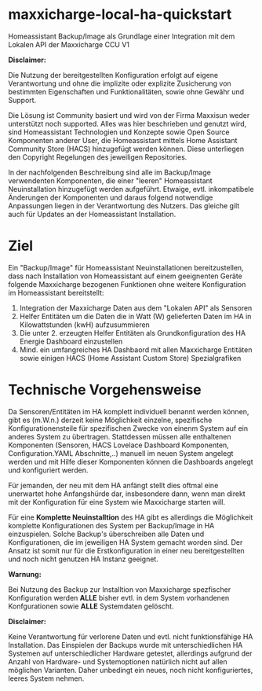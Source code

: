 # maxxicharge-local-ha-quickstart
Homeassistant Backup/Image als Grundlage einer Integration mit dem Lokalen API der Maxxicharge CCU V1

**Disclaimer:**

Die Nutzung der bereitgestellten Konfiguration erfolgt auf eigene Verantwortung und ohne die implizite oder explizite Zusicherung von bestimmten Eigenschaften und Funktionalitäten, sowie ohne Gewähr und Support. 

Die Lösung ist Community basiert und wird von der Firma Maxxisun weder unterstützt noch supported. Alles was hier beschrieben und genutzt wird, sind Homeassistant Technologien und Konzepte sowie Open Source 
Komponenten anderer User, die Homeassistant mittels Home Assistant Community Store (HACS) hinzugefügt werden können. Diese unterliegen den Copyright Regelungen des jeweiligen Repositories.

In der nachfolgenden Beschreibung sind alle im Backup/Image verwendenten Komponenten, die einer "leeren" Homeassistant Neuinstallation hinzugefügt werden aufgeführt. Etwaige, evtl. inkompatibele Änderungen
der Komponenten und daraus folgend notwendige Anpassungen liegen in der Verantwortung des Nutzers. Das gleiche gilt auch für Updates an der Homeassistant Installation.

# Ziel

Ein "Backup/Image" für Homeassistant Neuinstallationen bereitzustellen, dass nach Installation von Homeassistant auf einem geeignenten Geräte folgende Maxxicharge bezogenen Funktionen ohne weitere Konfiguration
im Homeassistant bereitstellt:

1. Integration der Maxxicharge Daten aus dem "Lokalen API" als Sensoren
2. Helfer Entitäten um die Daten die in Watt (W) gelieferten Daten im HA in Kilowattstunden (kwH) aufzusummieren
3. Die unter 2. erzeugten Helfer Entitäten als Grundkonfiguration des HA Energie Dashboard einzustellen
4. Mind. ein umfangreiches HA Dashbaord mit allen Maxxicharge Entitäten sowie einigen HACS (Home Assistant Custom Store) Spezialgrafiken

# Technische Vorgehensweise

Da Sensoren/Entitäten im HA komplett individuell benannt werden können, gibt es (m.W.n.) derzeit keine Möglichkeit einzelne, spezifische Konfigurationensteile für spezifischen Zwecke
von einenm System auf ein anderes System zu übertragen. Stattdessen müssen alle enthaltenen Komponenten (Sensoren, HACS Lovelace Dashboard Komponenten, Configuration.YAML Abschnitte,..) manuell im neuen System 
angelegt werden und mit Hilfe dieser Komponenten können die Dashboards angelegt und konfiguriert werden.

Für jemanden, der neu mit dem HA anfängt stellt dies oftmal eine unerwartet hohe Anfangshürde dar, insbesondere dann, wenn man direkt mit der Konfiguration für eine System wie Maxxicharge starten will.

Für eine **Komplette Neuinstalltion** des HA gibt es allerdings die Möglichkeit komplette Konfigurationen des System per Backup/Image in HA einzuspielen. Solche Backup's überschreiben alle Daten und Konfigurationen,
die im jeweiligen HA System gemacht worden sind. Der Ansatz ist somit nur für die Erstkonfiguration in einer neu bereitgestellten und noch nicht genutzen HA Instanz geeignet.

**Warnung:** 

Bei Nutzung des Backup zur Installtion von Maxxicharge spezfischer Konfiguration werden **ALLE** bisher evtl. in dem System vorhandenen Konfgurationen sowie **ALLE** Systemdaten gelöscht. 

**Disclaimer:**

Keine Verantwortung für verlorene Daten und evtl. nicht funktionsfähige HA Installation. Das Einspielen der Backups wurde mit unterschiedlichen HA Systemen auf unterschiedlicher Hardware getestet, allerdings
aufgrund der Anzahl von Hardware- und Systemoptionen natürlich nicht auf allen möglichen Varianten. Daher unbedingt ein neues, noch nicht konfiguriertes, leeres System nehmen.








